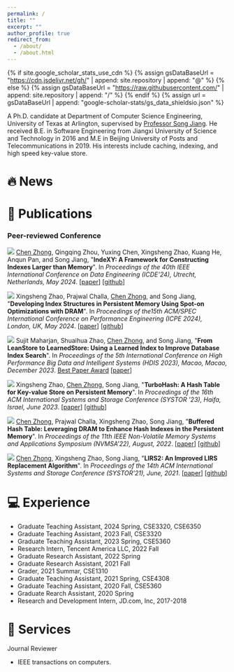 ```yaml
---
permalink: /
title: ""
excerpt: ""
author_profile: true
redirect_from: 
  - /about/
  - /about.html
---
```


{% if site.google_scholar_stats_use_cdn %}
{% assign gsDataBaseUrl = "https://cdn.jsdelivr.net/gh/" | append: site.repository | append: "@" %}
{% else %}
{% assign gsDataBaseUrl = "https://raw.githubusercontent.com/" | append: site.repository | append: "/" %}
{% endif %}
{% assign url = gsDataBaseUrl | append: "google-scholar-stats/gs_data_shieldsio.json" %}

<span class='anchor' id='about-me'></span>

A Ph.D. candidate at Department of Computer Science Engineering, University of Texas at Arlington, supervised by [Professor Song Jiang](https://jiangs.utasites.cloud). He received B.E. in Software Engineering from 
Jiangxi University of Science and Technology in 2016 and M.E in Beijing University of Posts and Telecommunications in 2019. His interests include caching, indexing, and high speed key-value store.

<!-- My research interest includes neural machine translation and computer vision. I have published more than 100 papers at the top international AI conferences with total <a href='https://scholar.google.com/citations?user=DhtAFkwAAAAJ'>google scholar citations <strong><span id='total_cit'>260000+</span></strong></a> (You can also use google scholar badge <a href='https://scholar.google.com/citations?user=DhtAFkwAAAAJ'><img src="https://img.shields.io/endpoint?url={{ url | url_encode }}&logo=Google%20Scholar&labelColor=f6f6f6&color=9cf&style=flat&label=citations"></a>). -->


# 🔥 News
<!-- - *2022.02*: &nbsp;🎉🎉 Lorem ipsum dolor sit amet, consectetur adipiscing elit. Vivamus ornare aliquet ipsum, ac tempus justo dapibus sit amet. 
- *2022.02*: &nbsp;🎉🎉 Lorem ipsum dolor sit amet, consectetur adipiscing elit. Vivamus ornare aliquet ipsum, ac tempus justo dapibus sit amet.  -->

# 📝 Publications 
### Peer-reviewed Conference
<a href="https://icde2024.github.io" target="_blank"><img src="https://img.shields.io/badge/ICDE-2024-blue?style=flat-square"></a> <u>Chen Zhong</u>, Qingqing Zhou, Yuxing Chen, Xingsheng Zhao, Kuang He, Anqun Pan, and Song Jiang, &quot;**IndeXY: A Framework for Constructing Indexes Larger than Memory**&quot;. In *Proceedings of the 40th IEEE International Conference on Data Engineering (ICDE'24), Utrecht, Netherlands, May 2024*. [[paper](http://zhongch4g.github.io/files/IndeXY.pdf)] [[github](https://github.com/zhongch4g/IndeXY)]

<a href="https://icpe2024.spec.org" target="_blank"><img src="https://img.shields.io/badge/ICPE-2024-blue?style=flat-square"></a> Xingsheng Zhao, Prajwal Challa, <u>Chen Zhong</u>, and Song Jiang, &quot;**Developing Index Structures in Persistent Memory Using Spot-on Optimizations with DRAM**&quot;. In *Proceedings of the15th ACM/SPEC International Conference on Performance Engineering (ICPE 2024), London, UK, May 2024*. [[paper](http://zhongch4g.github.io/files/Spot-on.pdf)] [[github](https://github.com/hansonzhao007/buflog)]

<a href="http://www.hpbdis.org/portal/article/index/id/417/cid/1.html" target="_blank"><img src="https://img.shields.io/badge/HDIS-2023-blue?style=flat-square"></a> Sujit Maharjan, Shuaihua Zhao, <u>Chen Zhong</u>, and Song Jiang, &quot;**From LeanStore to LearnedStore: Using a Learned Index to Improve Database Index Search**&quot;. In *Proceedings of the 5th International Conference on High Performance Big Data and Intelligent Systems (HDIS 2023), Macao, Macao, December 2023*. [Best Paper Award](http://zhongch4g.github.io/files/Maharjan23-LearnedStore-award.pdf) [[paper](http://zhongch4g.github.io/files/Learned-index-on-Leanstore.pdf)] 

<a href="https://www.systor.org/2023/" target="_blank"><img src="https://img.shields.io/badge/SYSTOR-2023-blue?style=flat-square"></a> Xingsheng Zhao, <u>Chen Zhong</u>, Song Jiang, &quot;**TurboHash: A Hash Table for Key-value Store on Persistent  Memory**&quot;. In *Proceedings of the 16th ACM International Systems and Storage Conference (SYSTOR '23), Haifa, Israel, June 2023*. [[paper](http://zhongch4g.github.io/files/TurboHash.pdf)] [[github](https://github.com/hansonzhao007/TurboHash)]

<a href="https://nvmsa2022.github.io" target="_blank"><img src="https://img.shields.io/badge/NVMSA-2022-blue?style=flat-square"></a> <u>Chen Zhong</u>, Prajwal Challa, Xingsheng Zhao, Song Jiang, &quot;**Buffered Hash Table: Leveraging DRAM to Enhance Hash Indexes in the Persistent Memory**&quot;. In *Proceedings of the 11th IEEE Non-Volatile Memory Systems and Applications Symposium (NVMSA’22), August, 2022*. [[paper](http://zhongch4g.github.io/files/BufferedHashTable_NVMSA.pdf)] [[github](https://github.com/zhongch4g/BufferHashing)]

<a href="https://www.systor.org/2021/" target="_blank"><img src="https://img.shields.io/badge/SYSTOR-2021-blue?style=flat-square"></a> <u>Chen Zhong</u>, Xingsheng Zhao, Song Jiang, &quot;**LIRS2: An Improved LIRS Replacement Algorithm**&quot;. In *Proceedings of the 14th ACM International Systems and Storage Conference (SYSTOR'21), June, 2021*. [[paper](http://zhongch4g.github.io/files/LIRS2.pdf)] [[github](https://github.com/zhongch4g/LIRS2)]

# 💻 Experience

- Graduate Teaching Assistant, 2024 Spring, CSE3320, CSE6350
- Graduate Teaching Assistant, 2023 Fall, CSE3320
- Graduate Teaching Assistant, 2023 Spring, CSE5360
- Research Intern, Tencent America LLC, 2022 Fall
- Graduate Research Assistant, 2022 Spring
- Graduate Research Assistant, 2021 Fall
- Grader, 2021 Summar, CSE1310
- Graduate Teaching Assistant, 2021 Spring, CSE4308
- Graduate Teaching Assistant, 2020 Fall, CSE5360
- Graduate Rearch Assistant, 2020 Spring
- Research and Development Intern, JD.com, Inc, 2017-2018

# 💼 Services
Journal Reviewer
- IEEE transactions on computers.